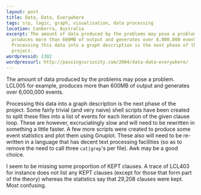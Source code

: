 ```yaml
---
layout: post
title: Data, Data, Everywhere
tags: srp, logic, graph, visualisation, data processing
location: Canberra, Australia
excerpt: The amount of data produced by the problems may pose a problem. LCL005
  produces more than 600MB of output and generates over 6,000,000 events.
  Processing this data into a graph description is the next phase of the
  project.
wordpressid: 1382
wordpressurl: http://passingcuriosity.com/2004/data-data-everywhere/
---
```


The amount of data produced by the problems may pose a problem. LCL005 for
example, produces more than 600MB of output and generates over 6,000,000
events.

Processing this data into a graph description is the next phase of the
project. Some fairly trivial (and very naive) shell scripts have been created
to split these files into a list of events for each iteration of the given
clause loop. These are however, excruciatingly slow and will need to be
rewritten in something a little faster. A few more scripts were created to
produce some event statistics and plot them using Gnuplot. These also will
need to be re-written in a language that has decent text processing facilities
(so as to remove the need to call three `cat|grep`'s per file). Awk may be a
good choice.

I seem to be missing some proportion of KEPT clauses. A trace of LCL403 for
instance does not list any KEPT clauses (except for those that form part of
the theory) whereas the statistics say that 29,208 clauses were kept. Most
confusing.
